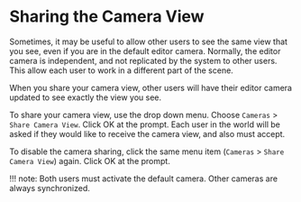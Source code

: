 # Sharing the Camera View

Sometimes, it may be useful to allow other users to see the same view that you see, even if you are in the default editor camera. Normally, the editor camera is independent, and not replicated by the system to other users. This allow each user to work in a different part of the scene. 

When you share your camera view, other users will have their editor camera updated to see exactly the view you see. 

To share your camera view, use the drop down menu. Choose `Cameras` > `Share Camera View`. Click OK at the prompt. Each user in the world will be asked if they would like to receive the camera view, and also must accept. 

To disable the camera sharing, click the same menu item (`Cameras` > `Share Camera View`) again. Click OK at the prompt. 

!!! note:
	Both users must activate the default camera. Other cameras are always synchronized. 